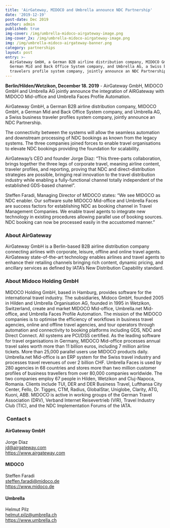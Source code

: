 ```yaml
---
title: 'AirGateway, MIDOCO and Umbrella announce NDC Partnership'
date: '2019-12-19'
post-date: Dec 2019
author: admin
published: true
img-cover: /img/umbrella-midoco-airgateway-image.png
img-cover_2x: /img/umbrella-midoco-airgateway-image.png
img: /img/umbrella-midoco-airgateway-banner.png
category: partnerships
layout: post
entry: >-
  AirGateway GmbH, a German B2B airline distribution company, MIDOCO GmbH, a
  German Mid and Back Office System company, and Umbrella AG, a Swiss business
  travelers profile system company, jointly announce an NDC Partnership
---
```

**Berlin/Hilden/Wetzikon, December 18. 2019** - AirGateway GmbH, MIDOCO GmbH and Umbrella AG jointly announce the integration of AIRGateway with MIDOCO Mid-office and Umbrella Faces Profile Automation.

AirGateway GmbH, a German B2B airline distribution company, MIDOCO GmbH, a German Mid and Back Office System company, and Umbrella AG, a Swiss business traveler profiles system company, jointly announce an NDC Partnership.

The connectivity between the systems will allow the seamless automation and downstream processing of NDC bookings as known from the legacy systems. The three companies joined forces to enable travel organisations to elevate NDC bookings providing the foundation for scalability.

AirGateway’s CEO and founder Jorge Diaz: “This three-parts collaboration, brings together the three legs of corporate travel, meaning airline content, traveler profiles, and reporting, proving that NDC and direct-distribution strategies are possible, bringing real innovation to the travel distribution industry while enabling a fully-functional channel totally independent of the established GDS-based channel”.

Steffen Faradi, Managing Director of MIDOCO states: “We see MIDOCO as NDC enabler. Our software suite MIDOCO Mid-office and Umbrella Faces are success factors for establishing NDC as booking channel in Travel Management Companies. We enable travel agents to integrate new technology in existing procedures allowing parallel use of booking sources. NDC booking can now be processed easily in the accustomed manner.”

### About AirGateway

AirGateway GmbH is a Berlin-based B2B airline distribution company connecting airlines with corporate, leisure, offline and online travel agents. AirGateway state-of-the-art technology enables airlines and travel agents to enhance their retailing channels bringing rich content, dynamic pricing, and ancillary services as defined by IATA’s New Distribution Capability standard.

### About Midoco Holding GmbH

MIDOCO Holding GmbH, based in Hamburg, provides software for the international travel industry. The subsidiaries, Midoco GmbH, founded 2005 in Hilden and Umbrella Organisation AG, founded in 1995 in Wetzikon, Switzerland, create and market MIDOCO Mid-office, Umbrella.net Mid-office, and Umbrella Faces Profile Automation. The mission of the MIDOCO companies is to optimise the efficiency of workflows in business travel agencies, online and offline travel agencies, and tour operators through automation and connectivity to booking platforms including GDS, NDC and Direct Connect. All systems are PCI/DSS certified. As the leading software for travel organisations in Germany, MIDOCO Mid-office processes annual travel sales worth more than 11 billion euros, including 7 million airline tickets. More than 25,000 parallel users use MIDOCO products daily. Umbrella.net Mid-office is an ERP system for the Swiss travel industry and processes travel revenues of over 2 billion CHF. Umbrella Faces is used by 280 agencies in 68 countries and stores more than two million customer profiles of business travellers from over 80,000 companies worldwide. The two companies employ 67 people in Hilden, Wetzikon and Cluj-Napoca, Romania. Clients include TUI, DER and DER Business Travel, Lufthansa City Center, Fello, Dr. Tigges, CTM, Radius, GlobalStar, Uniglobe, Clarity, ATG, Kuoni, ABB. MIDOCO is active in working groups of the German Travel Association (DRV), Verband Internet Reisevertrieb (VIR), Travel Industry Club (TIC), and the NDC Implementation Forums of the IATA.

###  Contact s

#### AirGateway GmbH 

Jorge Diaz  
jd@airgateway.com  
https://www.airgateway.com

#### MIDOCO

Steffen Faradi  
steffen.faradi@midoco.de  
https://www.midoco.de

#### Umbrella

Helmut Pilz  
helmut.pilz@umbrella.ch  
https://www.umbrella.ch
